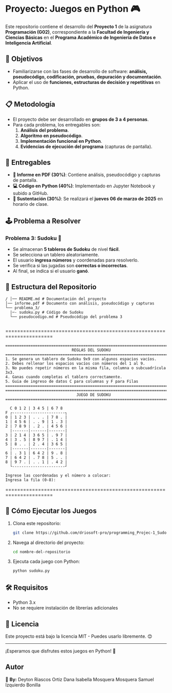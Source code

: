 # Proyecto: Juegos en Python 🎮

Este repositorio contiene el desarrollo del **Proyecto 1** de la asignatura **Programación (G02)**, correspondiente a la **Facultad de Ingeniería y Ciencias Básicas** en el **Programa Académico de Ingeniería de Datos e Inteligencia Artificial**.

## 📌 Objetivos
- Familiarizarse con las fases de desarrollo de software: **análisis, pseudocódigo, codificación, pruebas, depuración y documentación**.
- Aplicar el uso de **funciones, estructuras de decisión y repetitivas** en Python.

## 📋 Metodología
- El proyecto debe ser desarrollado en **grupos de 3 a 4 personas**.
- Para cada problema, los entregables son:
  1. **Análisis del problema**.
  2. **Algoritmo en pseudocódigo**.
  3. **Implementación funcional en Python**.
  4. **Evidencias de ejecución del programa** (capturas de pantalla).

## 📂 Entregables
- **📄 Informe en PDF (30%)**: Contiene análisis, pseudocódigo y capturas de pantalla.
- **💻 Código en Python (40%)**: Implementado en Jupyter Notebook y subido a GitHub.
- **🎤 Sustentación (30%)**: Se realizará el **jueves 06 de marzo de 2025** en horario de clase.

## 🕹️ Problema a Resolver

### **Problema 3: Sudoku** 🔢
- Se almacenan **5 tableros de Sudoku** de nivel **fácil**.
- Se selecciona un tablero aleatoriamente.
- El usuario **ingresa números** y coordenadas para resolverlo.
- Se verifica si las jugadas son **correctas o incorrectas**.
- Al final, se indica si el usuario **ganó**.

## 📂 Estructura del Repositorio
```
/ │── README.md # Documentación del proyecto
│── informe.pdf # Documento con análisis, pseudocódigo y capturas
└── problema_3/
  |─- sudoku.py # Código de Sudoku
  └── pseudocodigo.md # Pseudocódigo del problema 3
 
```
======================================================================
```
===========================================================================
                             REGLAS DEL SUDOKU
===========================================================================
1. Se genera un tablero de Sudoku 9x9 con algunos espacios vacíos.
2. Debes rellenar los espacios vacíos con números del 1 al 9.
3. No puedes repetir números en la misma fila, columna o subcuadrícula 3x3.
4. Ganas cuando completas el tablero correctamente.
5. Guia de ingreso de datos C para columnas y F para Filas
===========================================================================
===========================================================================
                               JUEGO DE SUDOKU
===========================================================================

  C 0 1 2 | 3 4 5 | 6 7 8
F ┌-----------------------┐
0 | 1 2 3 | . . . | 7 8 . |
1 | 4 5 6 | . . 9 | 1 . 3 |
2 | 7 8 9 | . 2 . | 4 5 6 |
  |-------|-------|-------|
3 | 2 1 4 | 3 6 5 | . 9 7 |
4 | 3 . 5 | 8 9 7 | . 1 4 |
5 | 8 . . | 2 . 4 | 3 6 5 |
  |-------|-------|-------|
6 | . 3 1 | 6 4 2 | 9 . 8 |
7 | 6 4 2 | . 7 8 | 5 . . |
8 | 9 7 . | . . 1 | . 4 2 |
  └-----------------------┘

Ingrese las coordenadas y el número a colocar:
Ingresa la fila (0-8):
```
======================================================================

## 🚀 Cómo Ejecutar los Juegos
1. Clona este repositorio:
   ```bash
   git clone https://github.com/driosoft-pro/programming_Projec-1_Sudoku.git
   ```
2. Navega al directorio del proyecto:
   ```bash
   cd nombre-del-repositorio
   ```
3. Ejecuta cada juego con Python:
   ```bash
   python sudoku.py
   ```


## 🛠 Requisitos
- Python 3.x
- No se requiere instalación de librerías adicionales

## 📜 Licencia
Este proyecto está bajo la licencia MIT - Puedes usarlo libremente. 😊

---
¡Esperamos que disfrutes estos juegos en Python! 🚀

## Autor
📌 **By:** Deyton Riascos Ortiz
            Dana Isabella Mosquera Mosquera
            Samuel Izquierdo Bonilla 